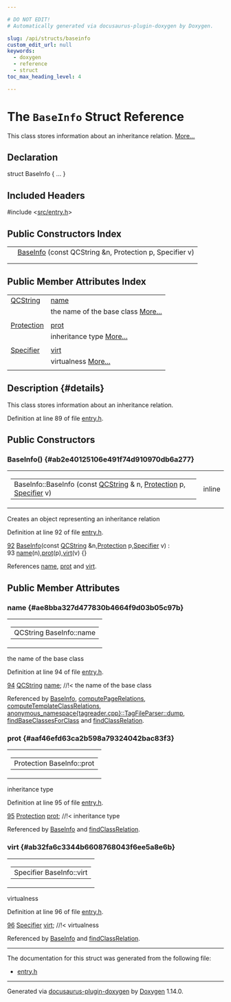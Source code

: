 ```yaml
---

# DO NOT EDIT!
# Automatically generated via docusaurus-plugin-doxygen by Doxygen.

slug: /api/structs/baseinfo
custom_edit_url: null
keywords:
  - doxygen
  - reference
  - struct
toc_max_heading_level: 4

---
```


<div class="doxyPage">

# The `BaseInfo` Struct Reference

This class stores information about an inheritance relation. <a href="#details">More...</a>

## Declaration

<div class="doxyDeclaration">
struct BaseInfo { ... }
</div>

## Included Headers

<div class="doxyIncludesList">#include &lt;<a href="/web-doxygen/docs/api/files/src/entry-h">src/entry.h</a>&gt;
</div>

## Public Constructors Index

<table class="doxyMembersIndex">

<tr class="doxyMemberIndexItem">
<td class="doxyMemberIndexItemType" align="left" valign="top"></td>
<td class="doxyMemberIndexItemName" align="left" valign="top"><a href="#ab2e40125106e491f74d910970db6a277">BaseInfo</a> (const QCString &amp;n, Protection p, Specifier v)</td>
</tr>
<tr class="doxyMemberIndexDescription">
<td class="doxyMemberIndexDescriptionLeft"></td>
<td class="doxyMemberIndexDescriptionRight">
</td>
</tr>
<tr class="doxyMemberIndexSeparator">
<td class="doxyMemberIndexSeparator" colspan="2"></td>
</tr>

</table>

## Public Member Attributes Index

<table class="doxyMembersIndex">

<tr class="doxyMemberIndexItem">
<td class="doxyMemberIndexItemType" align="left" valign="top"><a href="/web-doxygen/docs/api/classes/qcstring">QCString</a></td>
<td class="doxyMemberIndexItemName" align="left" valign="top"><a href="#ae8bba327d477830b4664f9d03b05c97b">name</a></td>
</tr>
<tr class="doxyMemberIndexDescription">
<td class="doxyMemberIndexDescriptionLeft"></td>
<td class="doxyMemberIndexDescriptionRight">
the name of the base class <a href="#ae8bba327d477830b4664f9d03b05c97b">More...</a>
</td>
</tr>
<tr class="doxyMemberIndexSeparator">
<td class="doxyMemberIndexSeparator" colspan="2"></td>
</tr>

<tr class="doxyMemberIndexItem">
<td class="doxyMemberIndexItemType" align="left" valign="top"><a href="/web-doxygen/docs/api/files/src/types-h/#a90e352184df58cd09455fe9996cd4ded">Protection</a></td>
<td class="doxyMemberIndexItemName" align="left" valign="top"><a href="#aaf46efd63ca2b598a79324042bac83f3">prot</a></td>
</tr>
<tr class="doxyMemberIndexDescription">
<td class="doxyMemberIndexDescriptionLeft"></td>
<td class="doxyMemberIndexDescriptionRight">
inheritance type <a href="#aaf46efd63ca2b598a79324042bac83f3">More...</a>
</td>
</tr>
<tr class="doxyMemberIndexSeparator">
<td class="doxyMemberIndexSeparator" colspan="2"></td>
</tr>

<tr class="doxyMemberIndexItem">
<td class="doxyMemberIndexItemType" align="left" valign="top"><a href="/web-doxygen/docs/api/files/src/types-h/#ab16236bdd10ddf4d73a9847350f0017e">Specifier</a></td>
<td class="doxyMemberIndexItemName" align="left" valign="top"><a href="#ab32fa6c3344b6608768043f6ee5a8e6b">virt</a></td>
</tr>
<tr class="doxyMemberIndexDescription">
<td class="doxyMemberIndexDescriptionLeft"></td>
<td class="doxyMemberIndexDescriptionRight">
virtualness <a href="#ab32fa6c3344b6608768043f6ee5a8e6b">More...</a>
</td>
</tr>
<tr class="doxyMemberIndexSeparator">
<td class="doxyMemberIndexSeparator" colspan="2"></td>
</tr>

</table>

## Description {#details}

This class stores information about an inheritance relation.

Definition at line 89 of file <a href="/web-doxygen/docs/api/files/src/entry-h">entry.h</a>.

<div class="doxySectionDef">

## Public Constructors

### BaseInfo() {#ab2e40125106e491f74d910970db6a277}

<div class="doxyMemberItem">
<div class="doxyMemberProto">
<table class="doxyMemberLabels">
<tr class="doxyMemberLabels">
<td class="doxyMemberLabelsLeft">
<table class="doxyMemberName">
<tr>
<td class="doxyMemberName">BaseInfo::BaseInfo (const <a href="/web-doxygen/docs/api/classes/qcstring">QCString</a> &amp; n, <a href="/web-doxygen/docs/api/files/src/types-h/#a90e352184df58cd09455fe9996cd4ded">Protection</a> p, <a href="/web-doxygen/docs/api/files/src/types-h/#ab16236bdd10ddf4d73a9847350f0017e">Specifier</a> v)</td>
</tr>
</table>
</td>
<td class="doxyMemberLabelsRight">
<span class="doxyMemberLabels">
<span class="doxyMemberLabel inline">inline</span>
</span>
</td>
</tr>
</table>
</div>
<div class="doxyMemberDoc">




Creates an object representing an inheritance relation

Definition at line 92 of file <a href="/web-doxygen/docs/api/files/src/entry-h">entry.h</a>.

<div class="doxyProgramListing">

<div class="doxyCodeLine"><span class="doxyLineNumber"><a href="#ab2e40125106e491f74d910970db6a277">92</a></span><span class="doxyLineContent"><span class="doxyHighlight">  <a href="#ab2e40125106e491f74d910970db6a277">BaseInfo</a>(</span><span class="doxyHighlightKeyword">const</span><span class="doxyHighlight"> <a href="/web-doxygen/docs/api/classes/qcstring">QCString</a> &amp;n,<a href="/web-doxygen/docs/api/files/src/types-h/#a90e352184df58cd09455fe9996cd4ded">Protection</a> p,<a href="/web-doxygen/docs/api/files/src/types-h/#ab16236bdd10ddf4d73a9847350f0017e">Specifier</a> v) :</span></span></div>
<div class="doxyCodeLine"><span class="doxyLineNumber">93</span><span class="doxyLineContent"><span class="doxyHighlight">    <a href="#ae8bba327d477830b4664f9d03b05c97b">name</a>(n),<a href="#aaf46efd63ca2b598a79324042bac83f3">prot</a>(p),<a href="#ab32fa6c3344b6608768043f6ee5a8e6b">virt</a>(v) {}</span></span></div>

</div>


References <a href="#ae8bba327d477830b4664f9d03b05c97b">name</a>, <a href="#aaf46efd63ca2b598a79324042bac83f3">prot</a> and <a href="#ab32fa6c3344b6608768043f6ee5a8e6b">virt</a>.
</div>
</div>

</div>

<div class="doxySectionDef">

## Public Member Attributes

### name {#ae8bba327d477830b4664f9d03b05c97b}

<div class="doxyMemberItem">
<div class="doxyMemberProto">
<table class="doxyMemberLabels">
<tr class="doxyMemberLabels">
<td class="doxyMemberLabelsLeft">
<table class="doxyMemberName">
<tr>
<td class="doxyMemberName">QCString BaseInfo::name</td>
</tr>
</table>
</td>
</tr>
</table>
</div>
<div class="doxyMemberDoc">

the name of the base class

Definition at line 94 of file <a href="/web-doxygen/docs/api/files/src/entry-h">entry.h</a>.

<div class="doxyProgramListing">

<div class="doxyCodeLine"><span class="doxyLineNumber"><a href="#ae8bba327d477830b4664f9d03b05c97b">94</a></span><span class="doxyLineContent"><span class="doxyHighlight">  <a href="/web-doxygen/docs/api/classes/qcstring">QCString</a>   <a href="#ae8bba327d477830b4664f9d03b05c97b">name</a>; </span><span class="doxyHighlightComment">//!&lt; the name of the base class</span></span></div>

</div>


Referenced by <a href="#ab2e40125106e491f74d910970db6a277">BaseInfo</a>, <a href="/web-doxygen/docs/api/files/src/doxygen-cpp/#abc809fca2014e90fe0aee477a1964ed7">computePageRelations</a>, <a href="/web-doxygen/docs/api/files/src/doxygen-cpp/#a0f3c855d0eed91d3e4f728d4beff4080">computeTemplateClassRelations</a>, <a href="/web-doxygen/docs/api/classes/anonymous-namespace-tagreader-cpp-/tagfileparser/#aafd3846f78cc76b992152366c99f7d74">anonymous\_namespace{tagreader.cpp}::TagFileParser::dump</a>, <a href="/web-doxygen/docs/api/files/src/doxygen-cpp/#ae13abaf328534f92b57bb6af8208f31d">findBaseClassesForClass</a> and <a href="/web-doxygen/docs/api/files/src/doxygen-cpp/#a2855c4f3905bf9bd629622f65075b558">findClassRelation</a>.
</div>
</div>

### prot {#aaf46efd63ca2b598a79324042bac83f3}

<div class="doxyMemberItem">
<div class="doxyMemberProto">
<table class="doxyMemberLabels">
<tr class="doxyMemberLabels">
<td class="doxyMemberLabelsLeft">
<table class="doxyMemberName">
<tr>
<td class="doxyMemberName">Protection BaseInfo::prot</td>
</tr>
</table>
</td>
</tr>
</table>
</div>
<div class="doxyMemberDoc">

inheritance type

Definition at line 95 of file <a href="/web-doxygen/docs/api/files/src/entry-h">entry.h</a>.

<div class="doxyProgramListing">

<div class="doxyCodeLine"><span class="doxyLineNumber"><a href="#aaf46efd63ca2b598a79324042bac83f3">95</a></span><span class="doxyLineContent"><span class="doxyHighlight">  <a href="/web-doxygen/docs/api/files/src/types-h/#a90e352184df58cd09455fe9996cd4ded">Protection</a> <a href="#aaf46efd63ca2b598a79324042bac83f3">prot</a>; </span><span class="doxyHighlightComment">//!&lt; inheritance type</span></span></div>

</div>


Referenced by <a href="#ab2e40125106e491f74d910970db6a277">BaseInfo</a> and <a href="/web-doxygen/docs/api/files/src/doxygen-cpp/#a2855c4f3905bf9bd629622f65075b558">findClassRelation</a>.
</div>
</div>

### virt {#ab32fa6c3344b6608768043f6ee5a8e6b}

<div class="doxyMemberItem">
<div class="doxyMemberProto">
<table class="doxyMemberLabels">
<tr class="doxyMemberLabels">
<td class="doxyMemberLabelsLeft">
<table class="doxyMemberName">
<tr>
<td class="doxyMemberName">Specifier BaseInfo::virt</td>
</tr>
</table>
</td>
</tr>
</table>
</div>
<div class="doxyMemberDoc">

virtualness

Definition at line 96 of file <a href="/web-doxygen/docs/api/files/src/entry-h">entry.h</a>.

<div class="doxyProgramListing">

<div class="doxyCodeLine"><span class="doxyLineNumber"><a href="#ab32fa6c3344b6608768043f6ee5a8e6b">96</a></span><span class="doxyLineContent"><span class="doxyHighlight">  <a href="/web-doxygen/docs/api/files/src/types-h/#ab16236bdd10ddf4d73a9847350f0017e">Specifier</a>  <a href="#ab32fa6c3344b6608768043f6ee5a8e6b">virt</a>; </span><span class="doxyHighlightComment">//!&lt; virtualness</span></span></div>

</div>


Referenced by <a href="#ab2e40125106e491f74d910970db6a277">BaseInfo</a> and <a href="/web-doxygen/docs/api/files/src/doxygen-cpp/#a2855c4f3905bf9bd629622f65075b558">findClassRelation</a>.
</div>
</div>

</div>

<hr/>

The documentation for this struct was generated from the following file:

<ul>
<li><a href="/web-doxygen/docs/api/files/src/entry-h">entry.h</a></li>
</ul>

<hr/>

<p class="doxyGeneratedBy">Generated via <a href="https://github.com/xpack/docusaurus-plugin-doxygen">docusaurus-plugin-doxygen</a> by <a href="https://www.doxygen.nl">Doxygen</a> 1.14.0.</p>

</div>
